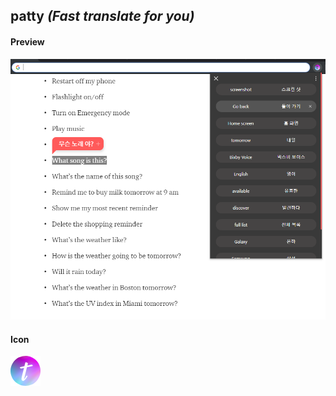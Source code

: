## patty *(Fast translate for you)*

#### Preview
![preview](./README/preview.png)

#### Icon
![icon](./icons/v2_48.png)
